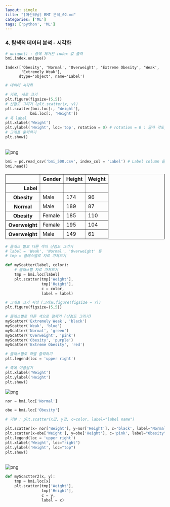 ```yaml
---
layout: single
title: "[머신러닝] BMI 분석_02.md"
categories: ['ML']
tags: ['python', 'ML']
---
```


### 4. 탐색적 데이터 분석 - 시각화


```python
# unique() : 중복 제거된 index 값 출력 
bmi.index.unique()
```




    Index(['Obesity', 'Normal', 'Overweight', 'Extreme Obesity', 'Weak',
           'Extremely Weak'],
          dtype='object', name='Label')




```python
# 데이터 시각화

# 가로, 세로 크기
plt.figure(figsize=(5,5))
# 산점도 그리기 (plt.scatter(x, y))
plt.scatter(bmi.loc[:, 'Weight'], 
           bmi.loc[:, 'Height'])
# 축 label
plt.xlabel('Weight')
plt.ylabel('Height', loc='top', rotation = 0) # rotation = 0 : 글자 각도, 가로로 입력
# 그래프 출력하기
plt.show()
```


​    
![png](output_2_0.png)
​    



```python
bmi = pd.read_csv('bmi_500.csv', index_col = 'Label') # Label column 을 index 로 활용 
bmi.head()
```




<div>
<style scoped>
    .dataframe tbody tr th:only-of-type {
        vertical-align: middle;
    }

    .dataframe tbody tr th {
        vertical-align: top;
    }
    
    .dataframe thead th {
        text-align: right;
    }
</style>
<table border="1" class="dataframe">
  <thead>
    <tr style="text-align: right;">
      <th></th>
      <th>Gender</th>
      <th>Height</th>
      <th>Weight</th>
    </tr>
    <tr>
      <th>Label</th>
      <th></th>
      <th></th>
      <th></th>
    </tr>
  </thead>
  <tbody>
    <tr>
      <th>Obesity</th>
      <td>Male</td>
      <td>174</td>
      <td>96</td>
    </tr>
    <tr>
      <th>Normal</th>
      <td>Male</td>
      <td>189</td>
      <td>87</td>
    </tr>
    <tr>
      <th>Obesity</th>
      <td>Female</td>
      <td>185</td>
      <td>110</td>
    </tr>
    <tr>
      <th>Overweight</th>
      <td>Female</td>
      <td>195</td>
      <td>104</td>
    </tr>
    <tr>
      <th>Overweight</th>
      <td>Male</td>
      <td>149</td>
      <td>61</td>
    </tr>
  </tbody>
</table>
</div>




```python
# 클래스 별로 다른 색의 산점도 그리기
# label = 'Weak', 'Normal', 'Overweight' 등
# tmp = 클래스별로 자료 가져오기

def myScatter(label, color):  
    # 클래스별 자료 가져오기
    tmp = bmi.loc[label]
    plt.scatter(tmp['Weight'],
                tmp['Height'],
                c = color,
                label = label)  
```


```python
# 그래프 크기 지정 (그래프.figure(figsize = ?))
plt.figure(figsize=(5,5))

# 클래스별로 다른 색으로 점찍기 (산점도 그리기)
myScatter('Extremely Weak', 'black')
myScatter('Weak', 'blue')
myScatter('Normal', 'green')
myScatter('Overweight', 'pink')
myScatter('Obesity', 'purple')
myScatter('Extreme Obesity', 'red')

# 클래스별로 라벨 출력하기
plt.legend(loc = 'upper right')

# 축에 이름달기
plt.xlabel('Weight')
plt.ylabel('Height')
plt.show()
```


![png](output_5_0.png)
    



```python
nor = bmi.loc['Normal']
```


```python
obe = bmi.loc['Obesity']
```


```python
# 기본 : plt.scatter(x값, y값, c=color, label="label name")

plt.scatter(x= nor['Weight'], y=nor['Height'], c='black', label="Normal")
plt.scatter(x=obe['Weight'], y=obe['Height'], c='pink', label="Obesity")
plt.legend(loc = 'upper right')
plt.xlabel('Weight', loc="right")
plt.ylabel('Height', loc="top")
plt.show()
```


​    
![png](output_8_0.png)
​    



```python
def myScactter2(x, y):
    tmp = bmi.loc[x]
    plt.scatter(tmp['Weight'],
                tmp['Height'],
                c = y,
                label = x)
```


```python

```
